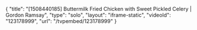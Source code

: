 {
    "title": "[1508440185] Buttermilk Fried Chicken with Sweet Pickled Celery | Gordon Ramsay",
    "type": "solo",
    "layout": "iframe-static",
    "videoId": "123178999",
    "url": "\/tvpembed\/123178999"
}